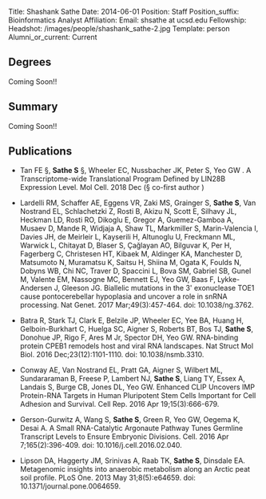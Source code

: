 Title: Shashank Sathe
Date: 2014-06-01
Position: Staff
Position_suffix: Bioinformatics Analyst
Affiliation:
Email: shsathe at ucsd.edu
Fellowship:
Headshot: /images/people/shashank_sathe-2.jpg
Template: person
Alumni_or_current: Current
<!-- Status: draft -->

## Degrees
Coming Soon!!

## Summary
Coming Soon!!
## Publications

* Tan FE §, **Sathe S** §, Wheeler EC, Nussbacher JK, Peter S, Yeo GW . A Transcriptome-wide Translational Program Defined by LIN28B Expression Level.  Mol Cell. 2018 Dec (§ co-first author )

* Lardelli RM, Schaffer AE, Eggens VR, Zaki MS, Grainger S, **Sathe S**, Van Nostrand EL, Schlachetzki Z, Rosti B, Akizu N, Scott E, Silhavy JL, Heckman LD,
Rosti RO, Dikoglu E, Gregor A, Guemez-Gamboa A, Musaev D, Mande R, Widjaja A, Shaw TL, Markmiller S, Marin-Valencia I, Davies JH, de Meirleir L, Kayserili H,
Altunoglu U, Freckmann ML, Warwick L, Chitayat D, Blaser S, Çağlayan AO, Bilguvar K, Per H, Fagerberg C, Christesen HT, Kibaek M, Aldinger KA, Manchester D,
Matsumoto N, Muramatsu K, Saitsu H, Shiina M, Ogata K, Foulds N, Dobyns WB, Chi NC, Traver D, Spaccini L, Bova SM, Gabriel SB, Gunel M, Valente EM, Nassogne MC, 
Bennett EJ, Yeo GW, Baas F, Lykke-Andersen J, Gleeson JG. Biallelic mutations in the 3' exonuclease TOE1 cause pontocerebellar hypoplasia and uncover a role in
snRNA processing. Nat Genet. 2017 Mar;49(3):457-464. doi: 10.1038/ng.3762.

* Batra R, Stark TJ, Clark E, Belzile JP, Wheeler EC, Yee BA, Huang H, Gelboin-Burkhart C, Huelga SC, Aigner S, Roberts BT, Bos TJ, **Sathe S**, Donohue JP, Rigo F, Ares M Jr, Spector DH, Yeo GW. RNA-binding protein CPEB1 remodels host and viral RNA landscapes. Nat Struct Mol Biol. 2016 Dec;23(12):1101-1110. doi:
10.1038/nsmb.3310. 

* Conway AE, Van Nostrand EL, Pratt GA, Aigner S, Wilbert ML, Sundararaman B, Freese P, Lambert NJ, **Sathe S**, Liang TY, Essex A, Landais S, Burge CB, Jones DL, Yeo GW. Enhanced CLIP Uncovers IMP Protein-RNA Targets in Human Pluripotent Stem Cells Important for Cell Adhesion and Survival. Cell Rep. 2016 Apr 19;15(3):666-679.


* Gerson-Gurwitz A, Wang S, **Sathe S**, Green R, Yeo GW, Oegema K, Desai A. A Small RNA-Catalytic Argonaute Pathway Tunes Germline Transcript Levels to Ensure
Embryonic Divisions. Cell. 2016 Apr 7;165(2):396-409. doi: 10.1016/j.cell.2016.02.040.


* Lipson DA, Haggerty JM, Srinivas A, Raab TK, **Sathe S**, Dinsdale EA. Metagenomic insights into anaerobic metabolism along an Arctic peat soil profile. PLoS One.
2013 May 31;8(5):e64659. doi: 10.1371/journal.pone.0064659. 
